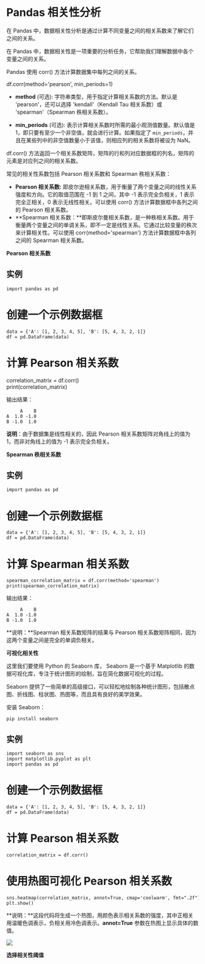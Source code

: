 # Pandas 相关性分析

在 Pandas 中，数据相关性分析是通过计算不同变量之间的相关系数来了解它们之间的关系。

在 Pandas 中，数据相关性是一项重要的分析任务，它帮助我们理解数据中各个变量之间的关系。

Pandas 使用 corr() 方法计算数据集中每列之间的关系。

df.corr(method='pearson', min_periods=1)

- **method** (可选): 字符串类型，用于指定计算相关系数的方法。默认是 'pearson'，还可以选择 'kendall'（Kendall Tau 相关系数）或 'spearman'（Spearman 秩相关系数）。
    
- **min_periods** (可选): 表示计算相关系数时所需的最小观测值数量。默认值是 1，即只要有至少一个非空值，就会进行计算。如果指定了 `min_periods`，并且在某些列中的非空值数量小于该值，则相应列的相关系数将被设为 NaN。
    

df.corr() 方法返回一个相关系数矩阵，矩阵的行和列对应数据框的列名，矩阵的元素是对应列之间的相关系数。

常见的相关性系数包括 Pearson 相关系数和 Spearman 秩相关系数：

- **Pearson 相关系数:** 即皮尔逊相关系数，用于衡量了两个变量之间的线性关系强度和方向。它的取值范围在 -1 到 1 之间，其中 -1 表示完全负相关，1 表示完全正相关，0 表示无线性相关。可以使用 corr() 方法计算数据框中各列之间的 Pearson 相关系数。
- **Spearman 相关系数：**即斯皮尔曼相关系数，是一种秩相关系数。用于衡量两个变量之间的单调关系，即不一定是线性关系。它通过比较变量的秩次来计算相关性。可以使用 corr(method='spearman') 方法计算数据框中各列之间的 Spearman 相关系数。

**Pearson 相关系数**

## 实例

```
import pandas as pd  
```
  
# 创建一个示例数据框  
```
data = {'A': [1, 2, 3, 4, 5], 'B': [5, 4, 3, 2, 1]}  
df = pd.DataFrame(data)  
```
  
# 计算 Pearson 相关系数  
correlation_matrix = df.corr()  
print(correlation_matrix)  

输出结果：

```
     A    B
A  1.0 -1.0
B -1.0  1.0
```

**说明**：由于数据集是线性相关的，因此 Pearson 相关系数矩阵对角线上的值为 1，而非对角线上的值为 -1 表示完全负相关。

**Spearman 秩相关系数**

## 实例

```
import pandas as pd  
```
  
# 创建一个示例数据框  
```
data = {'A': [1, 2, 3, 4, 5], 'B': [5, 4, 3, 2, 1]}  
df = pd.DataFrame(data)  
```
  
# 计算 Spearman 相关系数  
```
spearman_correlation_matrix = df.corr(method='spearman')  
print(spearman_correlation_matrix)  
```

输出结果：

```
     A    B
A  1.0 -1.0
B -1.0  1.0
```

**说明：**Spearman 相关系数矩阵的结果与 Pearson 相关系数矩阵相同，因为这两个变量之间是完全的单调负相关。

**可视化相关性**

这里我们要使用 Python 的 Seaborn 库， Seaborn 是一个基于 Matplotlib 的数据可视化库，专注于统计图形的绘制，旨在简化数据可视化的过程。

Seaborn 提供了一些简单的高级接口，可以轻松地绘制各种统计图形，包括散点图、折线图、柱状图、热图等，而且具有良好的美学效果。

安装 Seaborn：

```
pip install seaborn
```

## 实例

```
import seaborn as sns  
import matplotlib.pyplot as plt  
import pandas as pd  
```
  
# 创建一个示例数据框  
```
data = {'A': [1, 2, 3, 4, 5], 'B': [5, 4, 3, 2, 1]}  
df = pd.DataFrame(data)  
```
  
# 计算 Pearson 相关系数  
```
correlation_matrix = df.corr()  
```
# 使用热图可视化 Pearson 相关系数  
```
sns.heatmap(correlation_matrix, annot=True, cmap='coolwarm', fmt=".2f")  
plt.show()  
```

**说明：**这段代码将生成一个热图，用颜色表示相关系数的强度，其中正相关用温暖色调表示，负相关用冷色调表示。**annot=True** 参数在热图上显示具体的数值。

![](https://www.runoob.com/wp-content/uploads/2024/02/38fa14c44f0cc4f315a3dd4d5597d2b1_w.png)

**选择相关性阈值**